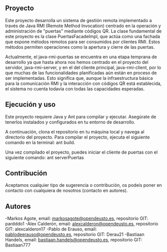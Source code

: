 ## Proyecto

Este proyecto desarrolla un sistema de gestión remota implementado a través de Java RMI (Remote Method Invocation) centrado en la operación y administración de "puertas" mediante códigos QR. La clase fundamental de este proyecto es la clase PuertasFacadeImpl, que actúa como una fachada que expone métodos remotos para ser consumidos por clientes RMI. Estos métodos permiten operaciones como la apertura y cierre de las puertas.

Actualmente, el java-rmi-puertas se encuentra en una etapa temprana de desarrollo ya que hasta ahora nos hemos centrado en el proyecto del servidor, java-rmi-server, y en el del cliente principal, java-rmi-client, por lo que muchas de las funcionalidades planificadas aún están en proceso de ser implementadas. Esto significa que, aunque la infraestructura básica para la comunicación RMI y la interacción con códigos QR está establecida, el sistema no cuenta todavía con todas las capacidades esperadas. 

## Ejecución y uso

Este proyecto requiere Java y Ant para compilar y ejecutar. Asegúrate de tenerlos instalados y configurados en tu entorno de desarrollo. 

A continuación, clona el repositorio en tu máquina local y navega al directorio del proyecto. Para compilar el proyecto, ejecuta el siguiente comando en la terminal: ant build. 

Una vez compilado el proyecto, puedes iniciar el cliente de puertas con el siguiente comando: ant serverPuertas

## Contribución 
Aceptamos cualquier tipo de sugerencia o contribución, os podeís poner en contacto con cualquiera de nosotros (contacto en autores).

## Autores
-Markos Agote, email: markosagote@opendeusto.es, repositorio GIT: pardddo1
-Alex Calderón, email: alexcalderon@opendeusto.es, repositorio GIT: alexcalderon17
-Pablo de Erauso, email: pablodeerauso@opendeusto.es, repositorio GIT: Derau21
-Bastiaan Handels, email: bastiaan.handels@opendeusto.es, repositorio GIT: Bastiaan777








